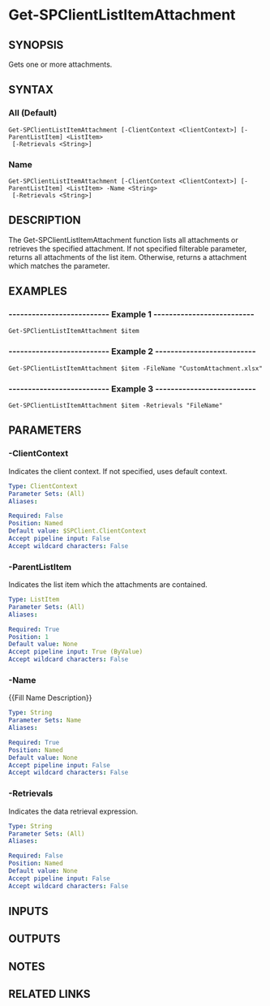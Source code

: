 # Get-SPClientListItemAttachment

## SYNOPSIS
Gets one or more attachments.

## SYNTAX

### All (Default)
```
Get-SPClientListItemAttachment [-ClientContext <ClientContext>] [-ParentListItem] <ListItem>
 [-Retrievals <String>]
```

### Name
```
Get-SPClientListItemAttachment [-ClientContext <ClientContext>] [-ParentListItem] <ListItem> -Name <String>
 [-Retrievals <String>]
```

## DESCRIPTION
The Get-SPClientListItemAttachment function lists all attachments or retrieves
the specified attachment.
If not specified filterable parameter, returns all
attachments of the list item.
Otherwise, returns a attachment which matches
the parameter.

## EXAMPLES

### -------------------------- Example 1 --------------------------
```
Get-SPClientListItemAttachment $item
```

### -------------------------- Example 2 --------------------------
```
Get-SPClientListItemAttachment $item -FileName "CustomAttachment.xlsx"
```

### -------------------------- Example 3 --------------------------
```
Get-SPClientListItemAttachment $item -Retrievals "FileName"
```

## PARAMETERS

### -ClientContext
Indicates the client context.
If not specified, uses default context.

```yaml
Type: ClientContext
Parameter Sets: (All)
Aliases: 

Required: False
Position: Named
Default value: $SPClient.ClientContext
Accept pipeline input: False
Accept wildcard characters: False
```

### -ParentListItem
Indicates the list item which the attachments are contained.

```yaml
Type: ListItem
Parameter Sets: (All)
Aliases: 

Required: True
Position: 1
Default value: None
Accept pipeline input: True (ByValue)
Accept wildcard characters: False
```

### -Name
{{Fill Name Description}}

```yaml
Type: String
Parameter Sets: Name
Aliases: 

Required: True
Position: Named
Default value: None
Accept pipeline input: False
Accept wildcard characters: False
```

### -Retrievals
Indicates the data retrieval expression.

```yaml
Type: String
Parameter Sets: (All)
Aliases: 

Required: False
Position: Named
Default value: None
Accept pipeline input: False
Accept wildcard characters: False
```

## INPUTS

## OUTPUTS

## NOTES

## RELATED LINKS

